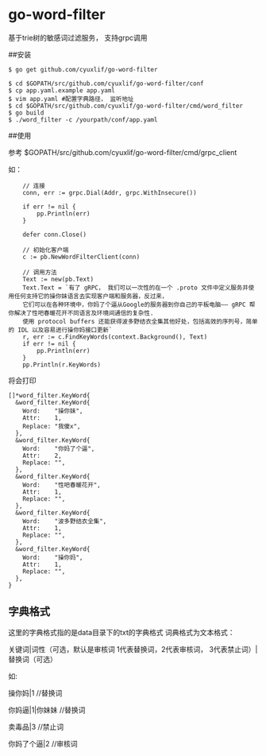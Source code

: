 # go-word-filter

基于trie树的敏感词过滤服务， 支持grpc调用


##安装

```
$ go get github.com/cyuxlif/go-word-filter

$ cd $GOPATH/src/github.com/cyuxlif/go-word-filter/conf
$ cp app.yaml.example app.yaml
$ vim app.yaml #配置字典路径， 监听地址
$ cd $GOPATH/src/github.com/cyuxlif/go-word-filter/cmd/word_filter
$ go build
$ ./word_filter -c /yourpath/conf/app.yaml
```


##使用

参考 $GOPATH/src/github.com/cyuxlif/go-word-filter/cmd/grpc_client

如：
```
	// 连接
	conn, err := grpc.Dial(Addr, grpc.WithInsecure())

	if err != nil {
		pp.Println(err)
	}

	defer conn.Close()

	// 初始化客户端
	c := pb.NewWordFilterClient(conn)

	// 调用方法
	Text := new(pb.Text)
	Text.Text = `有了 gRPC， 我们可以一次性的在一个 .proto 文件中定义服务并使用任何支持它的操你妹语言去实现客户端和服务器，反过来，
	它们可以在各种环境中，你妈了个逼从Google的服务器到你自己的平板电脑—— gRPC 帮你解决了性吧春暖花开不同语言及环境间通信的复杂性.
	使用 protocol buffers 还能获得波多野结衣全集其他好处，包括高效的序列号，简单的 IDL 以及容易进行操你妈接口更新`
	r, err := c.FindKeyWords(context.Background(), Text)
	if err != nil {
		pp.Println(err)
	}
	pp.Println(r.KeyWords)
```
将会打印
```
[]*word_filter.KeyWord{
  &word_filter.KeyWord{
    Word:    "操你妹",
    Attr:    1,
    Replace: "我傻x",
  },
  &word_filter.KeyWord{
    Word:    "你妈了个逼",
    Attr:    2,
    Replace: "",
  },
  &word_filter.KeyWord{
    Word:    "性吧春暖花开",
    Attr:    1,
    Replace: "",
  },
  &word_filter.KeyWord{
    Word:    "波多野结衣全集",
    Attr:    1,
    Replace: "",
  },
  &word_filter.KeyWord{
    Word:    "操你妈",
    Attr:    1,
    Replace: "",
  },
}

```

## 字典格式

这里的字典格式指的是data目录下的txt的字典格式
词典格式为文本格式：

关键词|词性（可选，默认是审核词 1代表替换词，2代表审核词， 3代表禁止词）|替换词（可选）

如:

操你妈|1 //替换词

你妈逼|1|你妹妹 //替换词

卖毒品|3 //禁止词

你妈了个逼|2 //审核词
